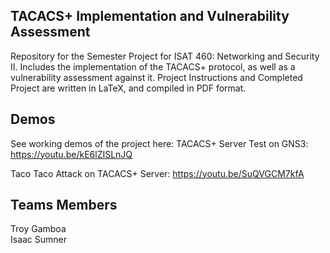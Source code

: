 ## TACACS+ Implementation and Vulnerability Assessment ##
Repository for  the Semester Project for ISAT 460: Networking and Security II. Includes the implementation of the TACACS+ protocol, as well as a vulnerability assessment against it. Project Instructions and Completed Project are written in LaTeX, and compiled in PDF format.

## Demos ##
See working demos of the project here:
TACACS+ Server Test on GNS3: https://youtu.be/kE6lZISLnJQ

Taco Taco Attack on TACACS+ Server: https://youtu.be/SuQVGCM7kfA

## Teams Members ##   
Troy Gamboa    
Isaac Sumner
